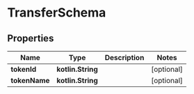 
# TransferSchema

## Properties
Name | Type | Description | Notes
------------ | ------------- | ------------- | -------------
**tokenId** | **kotlin.String** |  |  [optional]
**tokenName** | **kotlin.String** |  |  [optional]



